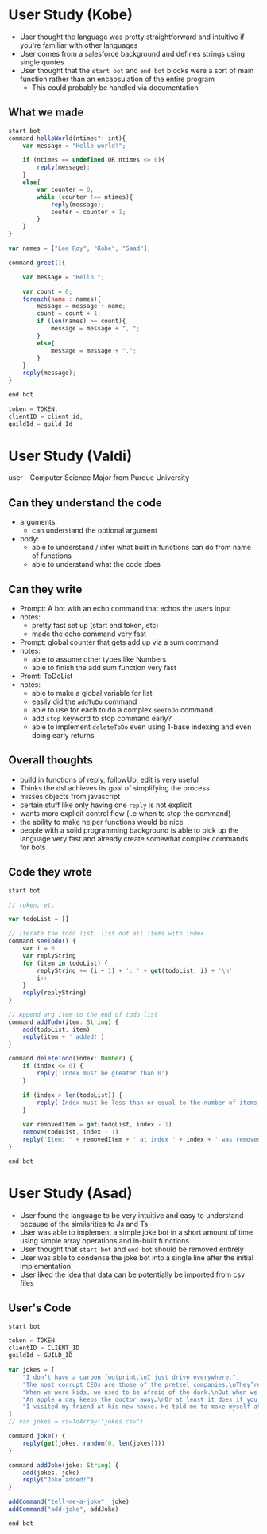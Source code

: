 # User Study (Kobe)

- User thought the language was pretty straightforward and intuitive if you're familiar with other languages
- User comes from a salesforce background and defines strings using single quotes
- User thought that the `start bot` and `end bot` blocks were a sort of main function rather than an encapsulation of the entire program
  - This could probably be handled via documentation

## What we made

```js
start bot
command helloWorld(ntimes?: int){
    var message = "Hello world!";

    if (ntimes == undefined OR ntimes <= 0){
        reply(message);
    }
    else{
        var counter = 0;
        while (counter !== ntimes){
            reply(message);
            couter = counter + 1;
        }
    }
}

var names = ["Lee Roy", "Kobe", "Saad"];

command greet(){

    var message = "Hello ";

    var count = 0;
    foreach(name : names){
        message = message + name;
        count = count + 1;
        if (len(names) >= count){
            message = message + ", ";
        }
        else{
            message = message + ".";
        }
    }
    reply(message);
}

end bot

token = TOKEN,
clientID = client_id,
guildId = guild_Id
```

# User Study (Valdi)

user - Computer Science Major from Purdue University

## Can they understand the code

- arguments:
  - can understand the optional argument
- body:
  - able to understand / infer what built in functions can do from name of functions
  - able to understand what the code does

## Can they write

- Prompt: A bot with an echo command that echos the users input
- notes:
  - pretty fast set up (start end token, etc)
  - made the echo command very fast
- Prompt: global counter that gets add up via a sum command
- notes:
  - able to assume other types like Numbers
  - able to finish the add sum function very fast
- Promt: ToDoList
- notes:
  - able to make a global variable for list
  - easily did the `addToDo` command
  - able to use for each to do a complex `seeToDo` command
  - add `stop` keyword to stop command early?
  - able to implement `deleteToDo` even using 1-base indexing and even doing early returns

## Overall thoughts

- build in functions of reply, followUp, edit is very useful
- Thinks the dsl achieves its goal of simplifying the process
- misses objects from javascript
- certain stuff like only having one `reply` is not explicit
- wants more explicit control flow (i.e when to stop the command)
- the ability to make helper functions would be nice
- people with a solid programming background is able to pick up the language very fast and already create somewhat complex commands for bots

## Code they wrote

```js
start bot

// token, etc.

var todoList = []

// Iterate the todo list, list out all items with index
command seeTodo() {
    var i = 0
    var replyString
    for (item in todoList) {
        replyString += (i + 1) + ': ' + get(todoList, i) + '\n'
        i++
    }
    reply(replyString)
}

// Append arg item to the end of todo list
command addTodo(item: String) {
    add(todoList, item)
    reply(item + ' added!')
}

command deleteTodo(index: Number) {
    if (index <= 0) {
        reply('Index must be greater than 0')
    }

    if (index > len(todoList)) {
        reply('Index must be less than or equal to the number of items in the list: ' + len(todoList))
    }
    
    var removedItem = get(todoList, index - 1)
    remove(todoList, index - 1)
    reply('Item: ' + removedItem + ' at index ' + index + ' was removed')
}

end bot
```

# User Study (Asad)

- User found the language to be very intuitive and easy to understand because of the similarities to Js and Ts
- User was able to implement a simple joke bot in a short amount of time using simple array operations and in-built functions
- User thought that `start bot` and `end bot` should be removed entirely
- User was able to condense the joke bot into a single line after the initial implementation
- User liked the idea that data can be potentially be imported from csv files

## User's Code

```js
start bot

token = TOKEN
clientID = CLIENT_ID
guildId = GUILD_ID

var jokes = [
    "I don’t have a carbon footprint.\nI just drive everywhere.",
    "The most corrupt CEOs are those of the pretzel companies.\nThey’re always so twisted.",
    "When we were kids, we used to be afraid of the dark.\nBut when we grew up, the electricity bill made us afraid of the light!",
    "An apple a day keeps the doctor away…\nOr at least it does if you throw it hard enough.",
    "I visited my friend at his new house. He told me to make myself at home.\nSo I threw him out. I hate having visitors."
]
// var jokes = csvToArray("jokes.csv")

command joke() {
    reply(get(jokes, random(0, len(jokes))))
}

command addJoke(joke: String) {
    add(jokes, joke)
    reply("Joke added!")
}

addCommand("tell-me-a-joke", joke)
addCommand("add-joke", addJoke)

end bot
```
